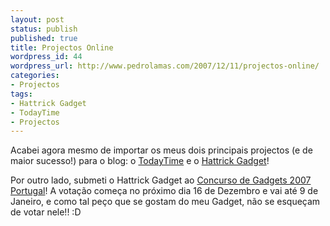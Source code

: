 ```yaml
---
layout: post
status: publish
published: true
title: Projectos Online
wordpress_id: 44
wordpress_url: http://www.pedrolamas.com/2007/12/11/projectos-online/
categories:
- Projectos
tags:
- Hattrick Gadget
- TodayTime
- Projectos
---
```

Acabei agora mesmo de importar os meus dois principais projectos (e de maior sucesso!) para o blog: o [TodayTime](/projectos/todaytime/) e o [Hattrick Gadget](/projectos/hattrick-gadget/)!

Por outro lado, submeti o Hattrick Gadget ao [Concurso de Gadgets 2007 Portugal](http://www.gadgetcompetition.com.pt)! A votação começa no próximo dia 16 de Dezembro e vai até 9 de Janeiro, e como tal peço que se gostam do meu Gadget, não se esqueçam de votar nele!! :D
